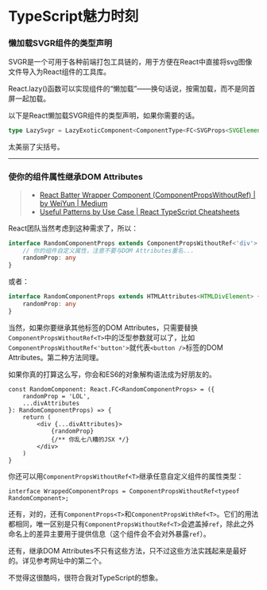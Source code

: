 # TypeScript魅力时刻
### 懒加载SVGR组件的类型声明
SVGR是一个可用于各种前端打包工具链的，用于方便在React中直接将svg图像文件导入为React组件的工具库。

React.lazy()函数可以实现组件的“懒加载”——换句话说，按需加载，而不是同首屏一起加载。

以下是React懒加载SVGR组件的类型声明，如果你需要的话。
```typescript
type LazySvgr = LazyExoticComponent<ComponentType<FC<SVGProps<SVGElement>>>>
```
太美丽了尖括号。

---
### 使你的组件属性继承DOM Attributes
>- [React Batter Wrapper Component (ComponentPropsWithoutRef) | by WeiYun | Medium](https://medium.com/@weiyun0912/react-batter-wrapper-component-componentpropswithoutref-de6b0991adce)
>- [Useful Patterns by Use Case | React TypeScript Cheatsheets](https://react-typescript-cheatsheet.netlify.app/docs/advanced/patterns_by_usecase/#wrappingmirroring-a-html-element)

React团队当然考虑到这种需求了，所以：
```typescript
interface RandomComponentProps extends ComponentPropsWithoutRef<'div'> {
    // 你的组件自定义属性，注意不要与DOM Attributes重名...
    randomProp: any
}
```
或者：
```typescript
interface RandomComponentProps extends HTMLAttributes<HTMLDivElement> {
    randomProp: any
}
```
当然，如果你要继承其他标签的DOM Attributes，只需要替换`ComponentPropsWithoutRef<T>`中的泛型参数就可以了，比如`ComponentPropsWithoutRef<'button'>`就代表`<button />`标签的DOM Attributes。第二种方法同理。

如果你真的打算这么写，你会和ES6的对象解构语法成为好朋友的。
```tsx
const RandomComponent: React.FC<RandomComponentProps> = ({
    randomProp = 'LOL',
    ...divAttributes
}: RandomComponentProps) => {
    return (
        <div {...divAttributes}>
            {randomProp}
            {/** 你乱七八糟的JSX */}
        </div>
    )
}
```
你还可以用`ComponentPropsWithoutRef<T>`继承任意自定义组件的属性类型：
```tsx
interface WrappedComponentProps = ComponentPropsWithoutRef<typeof RandomComponent>;
```
还有，对的，还有`ComponentProps<T>`和`ComponentPropsWithRef<T>`。它们的用法都相同，唯一区别是只有`ComponentPropsWithoutRef<T>`会遮盖掉`ref`，除此之外命名上的差异主要用于提供信息（这个组件会不会对外暴露`ref`）。

还有，继承DOM Attributes不只有这些方法，只不过这些方法实践起来是最好的。详见参考网址中的第二个。

不觉得这很酷吗，很符合我对TypeScript的想象。